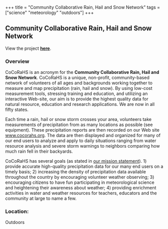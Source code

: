 +++
title = "Community Collaborative Rain, Hail and Snow Network"
tags = ["science" "meteorology" "outdoors"]
+++

## Community Collaborative Rain, Hail and Snow Network

View the project [**here**](https://www.cocorahs.org/Content.aspx?page=involved).

### Overview

CoCoRaHS is an acronym for the **Community Collaborative Rain, Hail and Snow Network**.  CoCoRaHS is a unique, non-profit, community-based network of volunteers of all ages and backgrounds working together to measure and map precipitation (rain, hail and snow).   By using low-cost measurement tools, stressing training and education, and utilizing an interactive Web-site, our aim is to provide the highest quality data for natural resource, education and research applications. We are now in all fifty states.

Each time a rain, hail or snow storm crosses your area, volunteers take measurements of precipitation from as many locations as possible (see equipment).  These precipitation reports are then recorded on our Web site www.cocorahs.org. The data are then displayed and organized for many of our end users to analyze and apply to daily situations ranging from water resource analysis and severe storm warnings to neighbors comparing how much rain fell in their backyards.

CoCoRaHS has several goals (as stated in [our mission statement](http://www.cocorahs.org/Content.aspx?page=mission)). 1) provide accurate high-quality precipitation data for our many end users on a timely basis; 2) increasing the density of precipitation data available throughout the country by encouraging volunteer weather observing; 3) encouraging citizens to have fun participating in meteorological science and heightening their awareness about weather; 4) providing enrichment activities in water and weather resources for teachers, educators and the community at large to name a few.  

### Location:
Outdoors
